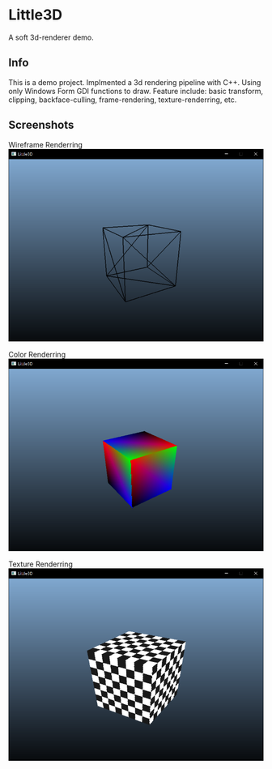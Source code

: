 # Little3D
A soft 3d-renderer demo.

## Info
This is a demo project. Implmented a 3d rendering pipeline with C++. 
Using only Windows Form GDI functions to draw. 
Feature include: basic transform, clipping, backface-culling, frame-rendering, texture-renderring, etc.

## Screenshots
Wireframe Renderring
![](https://raw.githubusercontent.com/xhds/Little3D/master/Little3D/doc/frame_rendering.png)

Color Renderring
![](https://raw.githubusercontent.com/xhds/Little3D/master/Little3D/doc/color_rendering.png)

Texture Renderring
![](https://raw.githubusercontent.com/xhds/Little3D/master/Little3D/doc/texture_rendering.png)

